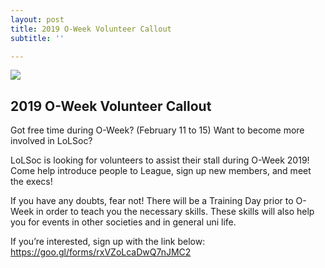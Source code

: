```yaml
---
layout: post
title: 2019 O-Week Volunteer Callout
subtitle: ''

---
```

![](https://gallery.mailchimp.com/4fdf48408f7f82905ec7082ca/images/532b5d45-05b0-4f2b-8a7c-8f3ec9019b64.jpg)

## **2019 O-Week Volunteer Callout**  

Got free time during O-Week? (February 11 to 15) Want to become more involved in LoLSoc?  

LoLSoc is looking for volunteers to assist their stall during O-Week  2019! Come help introduce people to League, sign up new members, and  meet the execs!  

If you have any doubts, fear not! There will be a Training Day prior to  O-Week in order to teach you the necessary skills. These skills will  also help you for events in other societies and in general uni life.  

If you’re interested, sign up with the link below: https://goo.gl/forms/rxVZoLcaDwQ7nJMC2